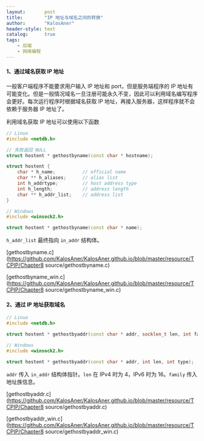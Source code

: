 ```yaml
---
layout:       post
title:        "IP 地址与域名之间的转换"
author:       "KalosAner"
header-style: text
catalog:      true
tags:
    - 后端
    - 网络编程
---
```


#### 1、通过域名获取 IP 地址

一般客户端程序不能要求用户输入 IP 地址和 port，但是服务端程序的 IP 地址有可能变化。但是一般情况域名一旦注册可能永久不变，因此可以利用域名编写程序会更好。每次运行程序时根据域名获取 IP 地址，再接入服务器，这样程序就不会依赖于服务器 IP 地址了。

利用域名获取 IP 地址可以使用以下函数

```cpp
// Linux
#include <netdb.h>

// 失败返回 NULL
struct hostent * gethostbyname(const char * hostname);

struct hostent {
	char * h_name;			// official name
	char ** h_aliases;		// alias list
	int h_addrtype;			// host address type
	int h_length;			// address length
	char ** h_addr_list;	// address list
}

// Windows
#include <winsock2.h>

struct hostent * gethostbyname(const char * name);
```

`h_addr_list` 最终指向 `in_addr` 结构体。

[gethostbyname.c](https://github.com/KalosAner/KalosAner.github.io/blob/master/resource/TCPIP/Chapter8 source/gethostbyname.c)

[gethostbyname_win.c](https://github.com/KalosAner/KalosAner.github.io/blob/master/resource/TCPIP/Chapter8 source/gethostbyname_win.c)

#### 2、通过 IP 地址获取域名

```cpp
// Linux
#include <netdb.h>

struct hostent * gethostbyaddr(const char * addr, socklen_t len, int family);

// Windows
#include <winsock2.h>

struct hostent * gethostbyaddr(const char * addr, int len, int type);
```

`addr` 传入 `in_addr` 结构体指针。`len` 在 IPv4 时为 4，IPv6 时为 16。`family` 传入地址族信息。

[gethostbyaddr.c](https://github.com/KalosAner/KalosAner.github.io/blob/master/resource/TCPIP/Chapter8 source/gethostbyaddr.c)

[gethostbyaddr_win.c](https://github.com/KalosAner/KalosAner.github.io/blob/master/resource/TCPIP/Chapter8 source/gethostbyaddr_win.c)
